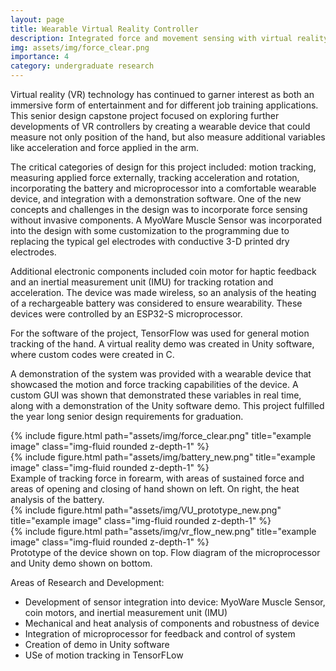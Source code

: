 ```yaml
---
layout: page
title: Wearable Virtual Reality Controller
description: Integrated force and movement sensing with virtual reality demo
img: assets/img/force_clear.png
importance: 4
category: undergraduate research
---
```


Virtual reality (VR) technology has continued to garner interest as both an immersive form of entertainment and for different job training applications. This senior design capstone project focused on exploring further developments of VR controllers by creating a wearable device that could measure not only position of the hand, but also measure additional variables like acceleration and force applied in the arm. 

The critical categories of design for this project included: motion tracking, measuring applied force externally, tracking acceleration and rotation, incorporating the battery and microprocessor into a comfortable wearable device, and integration with a demonstration software. One of the new concepts and challenges in the design was to incorporate force sensing without invasive components. A MyoWare Muscle Sensor was incorporated into the design with some customization to the programming due to replacing the typical gel electrodes with conductive 3-D printed dry electrodes. 

Additional electronic components included coin motor for haptic feedback and an inertial measurement unit (IMU) for tracking rotation and acceleration. The device was made wireless, so an analysis of the heating of a rechargeable battery was considered to ensure wearability. These devices were controlled by an ESP32-S microprocessor.

For the software of the project, TensorFlow was used for general motion tracking of the hand. A virtual reality demo was created in Unity software, where custom codes were created in C. 

A demonstration of the system was provided with a wearable device that showcased the motion and force tracking capabilities of the device. A custom GUI was shown that demonstrated these variables in real time, along with a demonstration of the Unity software demo. This project fulfilled the year long senior design requirements for graduation.




<div class="row justify-content-sm-center">
    <div class="col-sm-6 mt-2 mt-md-0">
        {% include figure.html path="assets/img/force_clear.png" title="example image" class="img-fluid rounded z-depth-1" %}
    </div>
    <div class="col-sm-6 mt-4 mt-md-0">
        {% include figure.html path="assets/img/battery_new.png" title="example image" class="img-fluid rounded z-depth-1" %}
    </div>
</div>
<div class="caption">
    Example of tracking force in forearm, with areas of sustained force and areas of opening and closing of hand shown on left. On right, the heat analysis of the battery.
</div>

<div class="row justify-content-sm-center">
    <div class="col-sm-7 mt-3 mt-md-0">
        {% include figure.html path="assets/img/VU_prototype_new.png" title="example image" class="img-fluid rounded z-depth-1" %}
    </div>
    <div class="col-sm-6 mt-3 mt-md-0">
        {% include figure.html path="assets/img/vr_flow_new.png" title="example image" class="img-fluid rounded z-depth-1" %}
    </div>
</div>
<div class="caption">
    Prototype of the device shown on top. Flow diagram of the microprocessor and Unity demo shown on bottom.
</div>

Areas of Research and Development:
<ul>
<li> Development of sensor integration into device: MyoWare Muscle Sensor, coin motors, and inertial measurement unit (IMU)</li>
<li>Mechanical and heat analysis of components and robustness of device</li>
<li>Integration of microprocessor for feedback and control of system</li>
<li> Creation of demo in Unity software</li>
<li>USe of motion tracking in TensorFLow</li>
</ul>
